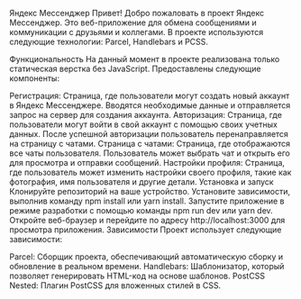 Яндекс Мессенджер
Привет! Добро пожаловать в проект Яндекс Мессенджер. Это веб-приложение для обмена сообщениями и коммуникации с друзьями и коллегами. В проекте используются следующие технологии: Parcel, Handlebars и PCSS.

Функциональность
На данный момент в проекте реализована только  статическая верстка  без JavaScript. Предоставлены следующие компоненты:

Регистрация: Страница, где пользователи могут создать новый аккаунт в Яндекс Мессенджере. Вводятся необходимые данные и отправляется запрос на сервер для создания аккаунта.
Авторизация: Страница, где пользователи могут войти в свой аккаунт с помощью своих учетных  данных. После успешной авторизации пользователь перенаправляется на страницу с чатами.
Страница с чатами: Страница, где отображаются  все чаты пользователя. Пользователь может  выбрать чат и открыть его для просмотра и отправки сообщений.
Настройки профиля: Страница,  где пользователь может изменить настройки  своего профиля, такие как фотография, имя пользователя и другие детали.
Установка и запуск
Клонируйте репозиторий  на ваше устройство.
Установите зависимости, выполнив команду npm install или yarn install.
Запустите приложение в режиме разработки с помощью команды npm run dev или yarn dev.
Откройте веб-браузер и перейдите по адресу http://localhost:3000 для просмотра приложения.
Зависимости
Проект использует следующие зависимости:

Parcel: Сборщик проекта, обеспечивающий автоматическую сборку и обновление в реальном времени.
Handlebars: Шаблонизатор, который позволяет генерировать HTML-код на основе шаблонов.
PostCSS Nested: Плагин PostCSS для вложенных стилей в CSS.
